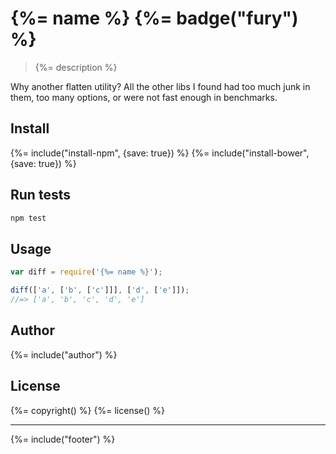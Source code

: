 # {%= name %} {%= badge("fury") %}

> {%= description %}

Why another flatten utility? All the other libs I found had too much junk in them, too many options, or were not fast enough in benchmarks.

## Install
{%= include("install-npm", {save: true}) %}
{%= include("install-bower", {save: true}) %}

## Run tests

```bash
npm test
```

## Usage

```js
var diff = require('{%= name %}');

diff(['a', ['b', ['c']]], ['d', ['e']]);
//=> ['a', 'b', 'c', 'd', 'e']
```

## Author
{%= include("author") %}

## License
{%= copyright() %}
{%= license() %}

***

{%= include("footer") %}